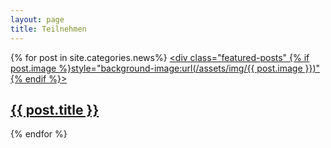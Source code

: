 ```yaml
---
layout: page
title: Teilnehmen
---
```

{% for post in site.categories.news%}
  <a href="{{ post.url }}">
    <div class="featured-posts" {% if post.image %}style="background-image:url(/assets/img/{{ post.image }})"{% endif %}>
      <h2><span>{{ post.title }}</span></h2>
    </div>
  </a>
{% endfor %}